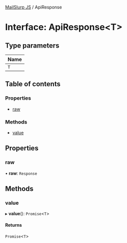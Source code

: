 [MailSlurp JS](../README.md) / ApiResponse

# Interface: ApiResponse<T\>

## Type parameters

| Name |
| :------ |
| `T` |

## Table of contents

### Properties

- [raw](ApiResponse.md#raw)

### Methods

- [value](ApiResponse.md#value)

## Properties

### raw

• **raw**: `Response`

## Methods

### value

▸ **value**(): `Promise`<`T`\>

#### Returns

`Promise`<`T`\>

